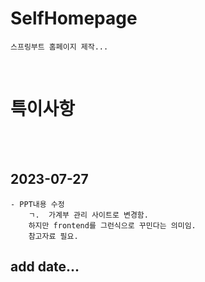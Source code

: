 # SelfHomepage
    스프링부트 홈페이지 제작...
<br>

# 특이사항
<br><br>

## 2023-07-27 
    - PPT내용 수정
    	ㄱ.	가계부 관리 사이트로 변경함.
		하지만 frontend를 그런식으로 꾸민다는 의미임.
		참고자료 필요.

## add date...

